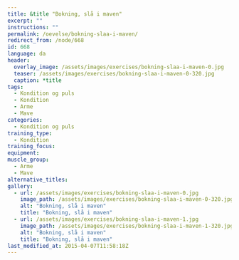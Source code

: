 ```yaml
---
title: &title "Bokning, slå i maven"
excerpt: ""
instructions: ""
permalink: /oevelse/bokning-slaa-i-maven/
redirect_from: /node/668
id: 668
language: da
header:
  overlay_image: /assets/images/exercises/bokning-slaa-i-maven-0.jpg
  teaser: /assets/images/exercises/bokning-slaa-i-maven-0-320.jpg
  caption: *title
tags:
  - Kondition og puls
  - Kondition
  - Arme
  - Mave
categories:
  - Kondition og puls
training_type: 
  - Kondition
training_focus: 
equipment:
muscle_group:
  - Arme
  - Mave
alternative_titles:
gallery:
  - url: /assets/images/exercises/bokning-slaa-i-maven-0.jpg
    image_path: /assets/images/exercises/bokning-slaa-i-maven-0-320.jpg
    alt: "Bokning, slå i maven"
    title: "Bokning, slå i maven"
  - url: /assets/images/exercises/bokning-slaa-i-maven-1.jpg
    image_path: /assets/images/exercises/bokning-slaa-i-maven-1-320.jpg
    alt: "Bokning, slå i maven"
    title: "Bokning, slå i maven"
last_modified_at: 2015-04-07T11:58:18Z
---
```



